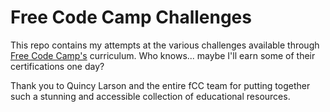 # Free Code Camp Challenges

This repo contains my attempts at the various challenges available through [Free Code Camp's](https://www.freecodecamp.org/learn/) curriculum. Who knows... maybe I'll earn some of their certifications one day?

Thank you to Quincy Larson and the entire fCC team for putting together such a stunning and accessible collection of educational resources.

